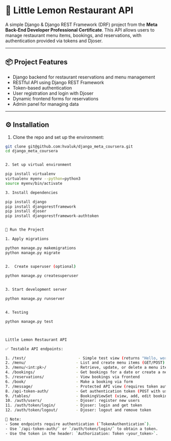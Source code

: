 # 🍋 Little Lemon Restaurant API

A simple Django & Django REST Framework (DRF) project from the **Meta Back-End Developer Professional Certificate**. This API allows users to manage restaurant menu items, bookings, and reservations, with authentication provided via tokens and Djoser.

---

## 📦 Project Features

- Django backend for restaurant reservations and menu management
- RESTful API using Django REST Framework
- Token-based authentication
- User registration and login with Djoser
- Dynamic frontend forms for reservations
- Admin panel for managing data

---

## ⚙️ Installation

1. Clone the repo and set up the environment:

```bash
git clone git@github.com:hvaluk/django_meta_coursera.git
cd django_meta_coursera


2. Set up virtual environment

pip install virtualenv
virtualenv myenv --python=python3
source myenv/bin/activate

3. Install dependencies

pip install django
pip install djangorestframework
pip install djoser
pip install djangorestframework-authtoken


🚀 Run the Project

1. Apply migrations

python manage.py makemigrations
python manage.py migrate


2.  Create superuser (optional)
 
python manage.py createsuperuser


3. Start development server

python manage.py runserver


4. Testing

python manage.py test    



Little Lemon Restaurant API

✅ Testable API endpoints:

1. /test/                       - Simple test view (returns "Hello, world!")
2. /menu/                      - List and create menu items (GET/POST)
3. /menu/<int:pk>/             - Retrieve, update, or delete a menu item (GET/PUT/DELETE)
4. /bookings/                  - Get bookings for a date or create a new booking (GET/POST)
5. /reservations/              - View bookings via frontend
6. /book/                      - Make a booking via form
7. /message/                   - Protected API view (requires token auth)
8. /api-token-auth/            - Get authentication token (POST with username & password)
9. /tables/                    - BookingViewSet (view, add, edit bookings via DRF viewset)
10. /auth/users/               - Djoser: register new users
11. /auth/token/login/         - Djoser: login and get token
12. /auth/token/logout/        - Djoser: logout and remove token

📌 Note:
- Some endpoints require authentication (`TokenAuthentication`).
- Use `/api-token-auth/` or `/auth/token/login/` to obtain a token.
- Use the token in the header: `Authorization: Token <your_token>`.
